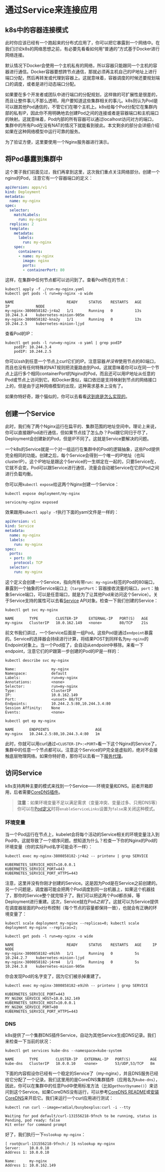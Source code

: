 # 通过Service来连接应用

## k8s中的容器连接模式

此时你应该已经有一个跑起来的分布式应用了，你可以把它暴露到一个网络中。在我们讨论k8s的网络思想之前，有必要先看看如何用“普通的”方式基于Docker进行网络连接。

默认情况下Docker会使用一个主机私有的网络，所以容器只能跟同一个主机的容器进行通信。Docker容器要想跨节点通信，那就必须再主机自己的IP地址上进行端口分配，然后再转发或代理到容器上。这就意味着，容器调度的时候还要规划端口的调度，或者是进行动态端口分配。

如果要在多个开发者或团队中进行端口的分配规划，这样做的可扩展性是很差的，而且让整件事儿不那么透明，用户要知道这些集群相关的事儿。k8s则认为Pod是可以跟其他Pod通信的，不管它们在哪个主机上。k8s给每个Pod分配它在集群内部的私有IP，因此你不用明确地去创建Pod之间的连接或者是容器端口和主机端口的映射。这就意味着，Pod内部的所有容器可以通过localhost访问对方的端口，集群中的所有Pod在没有NAT的情况下就能看到彼此。本文剩余的部分会详细介绍如果在这种网络模型中运行可靠的服务。

为了验证方便，这里要使用一个Nginx服务器进行演示。

## 将Pod暴露到集群中

这个栗子我们前面见过，我们再拿到这里，这次我们重点关注网络部分。创建一个nginx的Pod，注意它有一个容器端口的定义：

```yaml
apiVersion: apps/v1
kind: Deployment
metadata:
  name: my-nginx
spec:
  selector:
    matchLabels:
      run: my-nginx
  replicas: 2
  template:
    metadata:
      labels:
        run: my-nginx
    spec:
      containers:
      - name: my-nginx
        image: nginx
        ports:
        - containerPort: 80
```

这样，在集群中任何节点都可以访问到了。查看Pod所在的节点：

```shell script
kubectl apply -f ./run-my-nginx.yaml
kubectl get pods -l run=my-nginx -o wide
```

```text
NAME                        READY     STATUS    RESTARTS   AGE       IP            NODE
my-nginx-3800858182-jr4a2   1/1       Running   0          13s       10.244.3.4    kubernetes-minion-905m
my-nginx-3800858182-kna2y   1/1       Running   0          13s       10.244.2.5    kubernetes-minion-ljyd
```

查看Pod的IP：

```shell script
kubectl get pods -l run=my-nginx -o yaml | grep podIP
    podIP: 10.244.3.4
    podIP: 10.244.2.5
```

你可以ssh到任意一个节点上curl它们的IP。注意容器*并没有*使用节点的80端口，而且也没有任何特殊的NAT规则把流量路由到Pod。这就意味着你可以在同一个节点上运行多个相同containerPort的Nginx的Pod，而且还可以用IP地址从任意的Pod或节点上访问到它。和Docker类似，端口依旧是支持映射到节点的网络接口上的，但是由于这种网络模型的出现，这种需求基本上没有了。

如果你特好奇，跟个猫似的，你可以去看看[这到底是怎么实现的](../集群管理/集群网络.md)。

## 创建一个Service

此时，我们有了两个Nginx运行在扁平的、集群范围的地址空间中。理论上来说，你可以直接跟Pod进行通信，但如果节点挂了怎么办？Pod跟它同归于尽了，Deployment会创建新的Pod，但是IP不同了。这就是Service要解决的问题。

一个k8s的Service就是一个对一组运行在集群中的Pod的逻辑抽象，这些Pod提供完全相同的功能。创建之后，每个Service会得到一个唯一的IP地址（也叫clusterIP）。这个IP地址是跟这个Service的一生绑定在一起的，只要Service在，它就不会变。Pod可以跟Service进行通信，流量会自动被Service在它的Pod之间进行负载均衡。

你可以用`kubectl expose`给这两个Nginx创建一个Service：

```shell script
kubectl expose deployment/my-nginx
```

```text
service/my-nginx exposed
```

效果跟用`kubectl apply -f`执行下面的yaml文件是一样的：

```yaml
apiVersion: v1
kind: Service
metadata:
  name: my-nginx
  labels:
    run: my-nginx
spec:
  ports:
  - port: 80
    protocol: TCP
  selector:
    run: my-nginx
```

这个定义会创建一个Service，指向所有带`run: my-nginx`标签的Pod的80端口，暴露到一个抽象的Service端口上（`targetPort`：容器接收流量的端口，`port`：抽象Service端口，可以是任意端口，就是为了让其他Pod来访问这个Service）。关于Service支持的属性可以去看[Service](https://kubernetes.io/docs/reference/generated/kubernetes-api/v1.18/#service-v1-core) API对象。检查一下我们创建的Service：

```shell script
kubectl get svc my-nginx
```

```text
NAME       TYPE        CLUSTER-IP     EXTERNAL-IP   PORT(S)   AGE
my-nginx   ClusterIP   10.0.162.149   <none>        80/TCP    21s
```

前文书我们讲过，一个Service后面是一组Pod。这些Pod是通过`endpoint`暴露的。Service的选择器会持续进行计算，将结果POST到同样名为`my-nginx`的Endpoint对象上。当一个Pod挂了，会自动从endpoint中移除。来看一下endpoint，注意它们的IP跟第一步创建的Pod的IP是一样的：

```shell script
kubectl describe svc my-nginx
```

```text
Name:                my-nginx
Namespace:           default
Labels:              run=my-nginx
Annotations:         <none>
Selector:            run=my-nginx
Type:                ClusterIP
IP:                  10.0.162.149
Port:                <unset> 80/TCP
Endpoints:           10.244.2.5:80,10.244.3.4:80
Session Affinity:    None
Events:              <none>
```

```shell script
kubectl get ep my-nginx
```

```text
NAME       ENDPOINTS                     AGE
my-nginx   10.244.2.5:80,10.244.3.4:80   1m
```

此时，你就可以用curl通过`<CLUSTER-IP>:<PORT>`看一下这个Nginx的Service了，集群中的任意一个节点都可以。注意这个Service的IP完全是虚拟的，绝对不会接触底层物理网络。如果你特好奇，那你可以去看一下[服务代理](Service.md)。

## 访问Service

k8s支持两种主要的模式来找到一个Service——环境变量和DNS。前者开箱即用，后者需要[CoreDNS插件](https://github.com/kubernetes/kubernetes/tree/master/cluster/addons/dns/coredns)。

>**注意**：如果环境变量不足以满足需求（变量冲突、变量过多、只用DNS等）你可以在[Pod定义](https://kubernetes.io/docs/reference/generated/kubernetes-api/v1.18/#pod-v1-core)时将`enableServiceLinks`设置为`false`来关闭这种模式。

### 环境变量

当一个Pod运行在节点上，kubelet会将每个活动的Service相关的环境变量注入到Pod中。这就导致了一个顺序问题。想知道为什么？检查一下你的Nginx的Pod的环境变量（你的实际Pod名字可能会不一样）：

```shell script
kubectl exec my-nginx-3800858182-jr4a2 -- printenv | grep SERVICE
```

```text
KUBERNETES_SERVICE_HOST=10.0.0.1
KUBERNETES_SERVICE_PORT=443
KUBERNETES_SERVICE_PORT_HTTPS=443
```

注意，这里并没有你刚才创建的Service。这是因为Pod是在Service之前创建的。另一个问题是，调度器可能会把两个Pod调度到同一台机器上，如果这个机器挂了，那你的Service整个就完犊子了。我们可以把这两个Pod都杀掉，等Deployment进行重建。这次，Service就在Pod*之前*了。这就可以为Service提供在调度器层面的Pod分布控制（每个节点的容量都保持一致），也就会有正确的环境变量了：

```shell script
kubectl scale deployment my-nginx --replicas=0; kubectl scale deployment my-nginx --replicas=2;

kubectl get pods -l run=my-nginx -o wide
```

```text
NAME                        READY     STATUS    RESTARTS   AGE     IP            NODE
my-nginx-3800858182-e9ihh   1/1       Running   0          5s      10.244.2.7    kubernetes-minion-ljyd
my-nginx-3800858182-j4rm4   1/1       Running   0          5s      10.244.3.8    kubernetes-minion-905m
```

你会发现Pod的名字变了，因为它们被杀掉重建了。

```shell script
kubectl exec my-nginx-3800858182-e9ihh -- printenv | grep SERVICE
```

```text
KUBERNETES_SERVICE_PORT=443
MY_NGINX_SERVICE_HOST=10.0.162.149
KUBERNETES_SERVICE_HOST=10.0.0.1
MY_NGINX_SERVICE_PORT=80
KUBERNETES_SERVICE_PORT_HTTPS=443
```

### DNS

k8s提供了一个集群DNS插件Service，自动为其他Service生成DNS记录。我们来检查一下当前的状况：

```shell script
kubectl get services kube-dns --namespace=kube-system
```

```text
NAME       TYPE        CLUSTER-IP   EXTERNAL-IP   PORT(S)         AGE
kube-dns   ClusterIP   10.0.0.10    <none>        53/UDP,53/TCP   8m
```

下面的内容假设你已经有一个稳定的Service了（my-nginx），并且DNS服务已经给它分配了一个记录。我们这里用的是CoreDNS集群插件（应用名为`kube-dns`），因此，你可以在集群中的任意Pod中使用标准方法（比如`gethostbyname()`）来访问到这个Service。如果CoreDNS没有运行，可以参考[CoreDNS README](https://github.com/coredns/deployment/tree/master/kubernetes)或[安装CoreDNS](https://kubernetes.io/docs/tasks/administer-cluster/coredns/#installing-coredns)来开启它。我们来运行一个curl应用进行测试：

```shell script
kubectl run curl --image=radial/busyboxplus:curl -i --tty
```

```text
Waiting for pod default/curl-131556218-9fnch to be running, status is Pending, pod ready: false
Hit enter for command prompt
```

好了，我们执行一下`nslookup my-nginx`：

```text
[ root@curl-131556218-9fnch:/ ]$ nslookup my-nginx
Server:    10.0.0.10
Address 1: 10.0.0.10

Name:      my-nginx
Address 1: 10.0.162.149
```